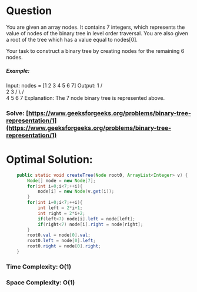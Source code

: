 # Question

You are given an array nodes. It contains 7 integers, which represents the value of nodes of the binary tree in level order traversal. You are also given a root of the tree which has a value equal to nodes[0].

Your task to construct a binary tree by creating nodes for the remaining 6 nodes.

##### Example:

Input: 
nodes = [1 2 3 4 5 6 7]
Output: 
         1
       /   \
     2       3
   /  \     /  \
   4  5    6   7
Explanation: 
The 7 node binary tree is represented above.

### Solve: [https://www.geeksforgeeks.org/problems/binary-tree-representation/1](https://www.geeksforgeeks.org/problems/binary-tree-representation/1)
   


# Optimal Solution:  
``` java
    public static void createTree(Node root0, ArrayList<Integer> v) {
        Node[] node = new Node[7];
        for(int i=0;i<7;++i){
            node[i] = new Node(v.get(i));
        }
        for(int i=0;i<7;++i){
            int left = 2*i+1;
            int right = 2*i+2;
            if(left<7) node[i].left = node[left];
            if(right<7) node[i].right = node[right];
        }
        root0.val = node[0].val;
        root0.left = node[0].left;
        root0.right = node[0].right;
    }
```
### Time Complexity: O(1)  
### Space Complexity: O(1) 